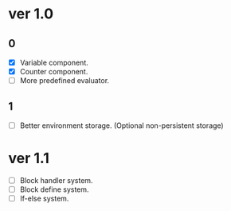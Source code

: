 # ver 1.0

## 0
- [x] Variable component.
- [x] Counter component.
- [ ] More predefined evaluator.

## 1
- [ ] Better environment storage. (Optional non-persistent storage)

# ver 1.1

- [ ] Block handler system.
- [ ] Block define system.
- [ ] If-else system.
